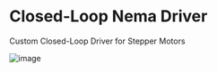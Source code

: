 # Closed-Loop Nema Driver
 Custom Closed-Loop Driver for Stepper Motors

![image](https://github.com/ErnestWang31/Closed-Loop-Nema-Driver/assets/84647054/e40e3b73-6954-411a-b18f-a8c10fe10928)
